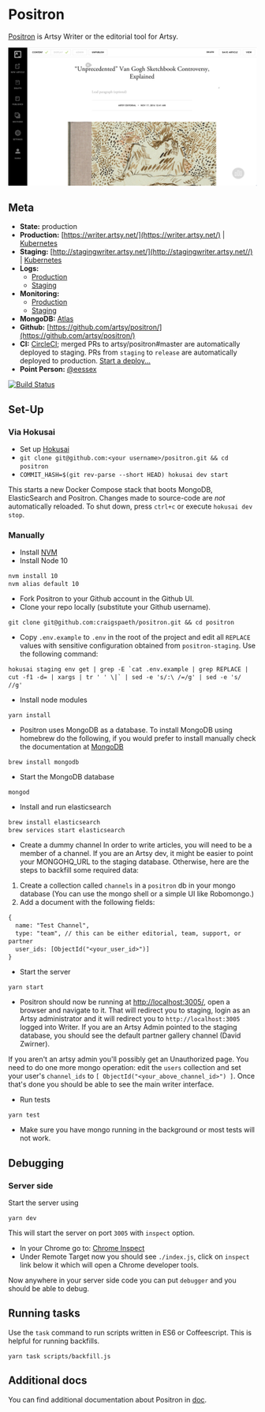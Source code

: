 # Positron

[Positron](https://github.com/artsy/positron) is Artsy Writer or the editorial tool for Artsy.

![ArtsyWriter](/doc/images/ArtsyWriter.png)

## Meta

- **State:** production
- **Production:** [https://writer.artsy.net/](https://writer.artsy.net/) | [Kubernetes](https://kubernetes.artsy.net/#!/deployment/default/positron-web?namespace=default)
- **Staging:** [http://stagingwriter.artsy.net/](http://stagingwriter.artsy.net//) | [Kubernetes](https://kubernetes-staging.artsy.net/#!/deployment/default/positron-web?namespace=default)
- **Logs:**
    * [Production](https://papertrailapp.com/groups/3675843/events?q=host%3Apositron-web)
    * [Staging](https://papertrailapp.com/groups/3674473/events?q=host%3Apositron-web)
- **Monitoring:**
    * [Production](https://app.datadoghq.com/apm/service/positron/express.request?end=1545136847351&env=production&paused=false&start=1545133247351)
    * [Staging](https://app.datadoghq.com/apm/service/positron/express.request?end=1545136799180&env=staging&paused=false&start=1545133199180)
- **MongoDB:** [Atlas](https://cloud.mongodb.com/v2/5be44a7aff7a254a8327cd3a#clusters)
- **Github:** [https://github.com/artsy/positron/](https://github.com/artsy/positron/)
- **CI:** [CircleCI](https://circleci.com/gh/artsy/positron); merged PRs to artsy/positron#master are automatically deployed to staging. PRs from `staging` to `release` are automatically deployed to production. [Start a deploy...](https://github.com/artsy/positron/compare/release...staging?expand=1)
- **Point Person:**  [@eessex](https://github.com/eessex)

[![Build Status](https://circleci.com/gh/artsy/positron/tree/master.svg?style=svg)](https://circleci.com/gh/artsy/positron/tree/master)

## Set-Up

### Via Hokusai

- Set up [Hokusai](https://github.com/artsy/README/blob/master/playbooks/hokusai.md#quickstart)
- `git clone git@github.com:<your username>/positron.git && cd positron`
- `COMMIT_HASH=$(git rev-parse --short HEAD) hokusai dev start`

This starts a new Docker Compose stack that boots MongoDB, ElasticSearch and Positron. Changes made to source-code are _not_ automatically reloaded. To shut down, press `ctrl+c` or execute `hokusai dev stop`.

### Manually

- Install [NVM](https://github.com/creationix/nvm)
- Install Node 10

```
nvm install 10
nvm alias default 10
```

- Fork Positron to your Github account in the Github UI.
- Clone your repo locally (substitute your Github username).

```
git clone git@github.com:craigspaeth/positron.git && cd positron
```

- Copy `.env.example` to `.env` in the root of the project and edit all `REPLACE` values with sensitive configuration obtained from `positron-staging`. Use the following command:

```
hokusai staging env get | grep -E `cat .env.example | grep REPLACE | cut -f1 -d= | xargs | tr ' ' \|` | sed -e 's/:\ /=/g' | sed -e 's/ //g'
```

- Install node modules

```
yarn install
```

- Positron uses MongoDB as a database. To install MongoDB using homebrew do the following, if you would prefer to install manually check the documentation at [MongoDB](http://docs.mongodb.org/manual/tutorial/install-mongodb-on-os-x/)

```
brew install mongodb
```

- Start the MongoDB database

```
mongod
```

- Install and run elasticsearch

```
brew install elasticsearch
brew services start elasticsearch
```

- Create a dummy channel
  In order to write articles, you will need to be a member of a channel. If you are an Artsy dev, it might be easier to point your MONGOHQ_URL to the staging database. Otherwise, here are the steps to backfill some required data:

1. Create a collection called `channels` in a `positron` db in your mongo database (You can use the mongo shell or a simple UI like Robomongo.)
2. Add a document with the following fields:

```
{
  name: "Test Channel",
  type: "team", // this can be either editorial, team, support, or partner
  user_ids: [ObjectId("<your_user_id>")]
}
```

- Start the server

```
yarn start
```

- Positron should now be running at [http://localhost:3005/](http://localhost:3005/), open a browser and navigate to it. That will redirect you to staging, login as an Artsy administrator and it will redirect you to `http://localhost:3005` logged into Writer. If you are an Artsy Admin pointed to the staging database, you should see the default partner gallery channel (David Zwirner).

If you aren't an artsy admin you'll possibly get an Unauthorized page. You need to do one more mongo operation: edit the `users` collection and set your user's `channel_ids` to `[ ObjectId("<your_above_channel_id>") ]`. Once that's done you should be able to see the main writer interface.

- Run tests

```
yarn test
```

- Make sure you have mongo running in the background or most tests will not work.

## Debugging

### Server side

Start the server using

```
yarn dev
```

This will start the server on port `3005` with `inspect` option.

- In your Chrome go to: [Chrome Inspect](chrome://inspect)
- Under Remote Target now you should see `./index.js`, click on `inspect` link below it which will open a Chrome developer tools.

Now anywhere in your server side code you can put `debugger` and you should be able to debug.

## Running tasks

Use the `task` command to run scripts written in ES6 or Coffeescript. This is helpful for running backfills.

```
yarn task scripts/backfill.js
```

## Additional docs

You can find additional documentation about Positron in [doc](/doc).
